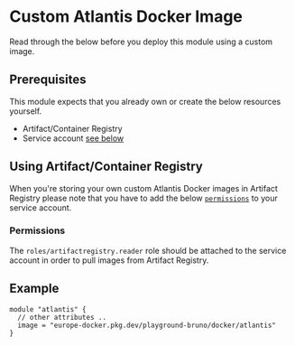 # Custom Atlantis Docker Image

Read through the below before you deploy this module using a custom image.

## Prerequisites

This module expects that you already own or create the below resources yourself.

- Artifact/Container Registry
- Service account [see below](#service-account)

## Using Artifact/Container Registry

When you're storing your own custom Atlantis Docker images in Artifact Registry please note that you have to add the below [`permissions`](#permissions) to your service account.

### Permissions

The `roles/artifactregistry.reader` role should be attached to the service account in order to pull images from Artifact Registry.

## Example

```hcl
module "atlantis" {
  // other attributes ..
  image = "europe-docker.pkg.dev/playground-bruno/docker/atlantis"
}
```
